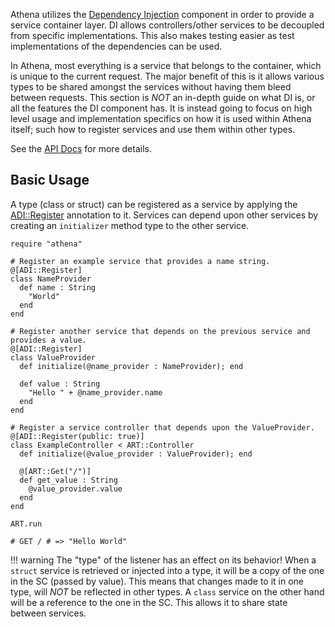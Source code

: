 Athena utilizes the [Dependency Injection](https://athena-framework.github.io/dependency-injection/Athena/DependencyInjection.html) component in order to provide a service container layer. DI allows controllers/other services to be decoupled from specific implementations. This also makes testing easier as test implementations of the dependencies can be used.

In Athena, most everything is a service that belongs to the container, which is unique to the current request.  The major benefit of this is it allows various types to be shared amongst the services without having them bleed between requests.  This section is _NOT_ an in-depth guide on what DI is, or all the features the DI component has.  It is instead going to focus on high level usage and implementation specifics on how it is used within Athena itself; such how to register services and use them within other types.

See the [API Docs](https://athena-framework.github.io/dependency-injection/Athena/DependencyInjection.html) for more details.

## Basic Usage

A type (class or struct) can be registered as a service by applying the [ADI::Register](https://athena-framework.github.io/athena/Athena/DependencyInjection/Register.html) annotation to it.  Services can depend upon other services by creating an `initializer` method type to the other service.

```crystal
require "athena"

# Register an example service that provides a name string.
@[ADI::Register]
class NameProvider
  def name : String
    "World"
  end
end

# Register another service that depends on the previous service and provides a value.
@[ADI::Register]
class ValueProvider
  def initialize(@name_provider : NameProvider); end
  
  def value : String
    "Hello " + @name_provider.name
  end
end

# Register a service controller that depends upon the ValueProvider.
@[ADI::Register(public: true)]
class ExampleController < ART::Controller
  def initialize(@value_provider : ValueProvider); end
  
  @[ART::Get("/")]
  def get_value : String
    @value_provider.value
  end
end

ART.run

# GET / # => "Hello World"
```

!!! warning
    The "type" of the listener has an effect on its behavior!  When a `struct` service is retrieved or injected into a type, it will be a copy of the one in the SC (passed by value). This means that changes made to it in one type, will *NOT* be reflected in other types. A `class` service on the other hand will be a reference to the one in the SC. This allows it to share state between services.